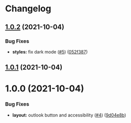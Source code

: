 # Changelog

## [1.0.2](https://github.com/American-Technion-Society/email-templates/compare/v1.0.1...v1.0.2) (2021-10-04)


### Bug Fixes

* **styles:** fix dark mode ([#5](https://github.com/American-Technion-Society/email-templates/issues/5)) ([052f387](https://github.com/American-Technion-Society/email-templates/commit/052f3877f77a76b243b76059a2bb3f039de0dc5b))

## [1.0.1](https://github.com/American-Technion-Society/email-templates/compare/v1.0.0...v1.0.1) (2021-10-04)

# 1.0.0 (2021-10-04)


### Bug Fixes

* **layout:** outlook button and accessibility  ([#4](https://github.com/American-Technion-Society/email-templates/issues/4)) ([9d04e8b](https://github.com/American-Technion-Society/email-templates/commit/9d04e8bcb38fa53e9e02bc4d52e03a5e3ac83932))
